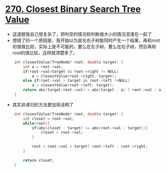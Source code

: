 # [270. Closest Binary Search Tree Value](https://leetcode.com/problems/closest-binary-search-tree-value/#/description)

* 这道题我自己想复杂了，把判空的情况和判断值大小的情况混淆在一起了
* 想错了的一个原因是，我开始以为是左右子树能同时产生一个结果，再和root的值做比较，实际上是不可能的，要么在左子树，要么在右子树，然后再和root的值比较，这样就清楚多了。

```C++
    int closestValue(TreeNode* root, double target) {
        int a = root->val;
        if(root->val<target && root->right != NULL) 
            a = closestValue(root->right, target);
        else if(root->val > target && root->left !=NULL)
            a = closestValue(root->left, target);
        return abs(target-root->val) < abs(target - a) ? root->val : a;
    }
```

* 其实非递归的方法更加简洁明了

```C++
    int closestValue(TreeNode* root, double target) {
        int closet = root->val;
        while(root){
            if(abs(closet - target) >= abs(root->val - target)){
                closet = root->val;
            }
            
            root = root->val > target? root->left : root->right;
        }
        
        return closet;
    }

```
